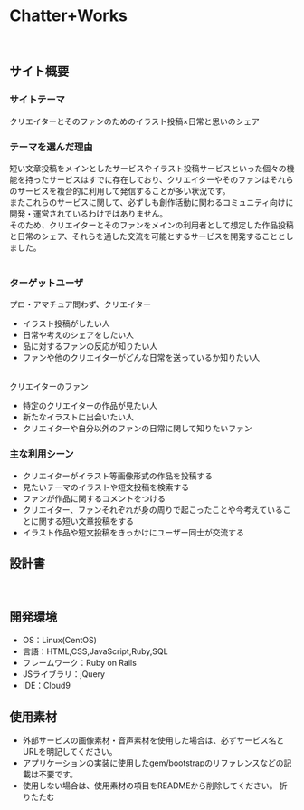 # Chatter+Works
​
## サイト概要
### サイトテーマ
クリエイターとそのファンのためのイラスト投稿×日常と思いのシェア
​
### テーマを選んだ理由
短い文章投稿をメインとしたサービスやイラスト投稿サービスといった個々の機能を持ったサービスはすでに存在しており、クリエイターやそのファンはそれらのサービスを複合的に利用して発信することが多い状況です。<br>
またこれらのサービスに関して、必ずしも創作活動に関わるコミュニティ向けに開発・運営されているわけではありません。<br>
そのため、クリエイターとそのファンをメインの利用者として想定した作品投稿と日常のシェア、それらを通した交流を可能とするサービスを開発することとしました。<br>
​
### ターゲットユーザ
プロ・アマチュア問わず、クリエイター
- イラスト投稿がしたい人
- 日常や考えのシェアをしたい人
- 品に対するファンの反応が知りたい人
- ファンや他のクリエイターがどんな日常を送っているか知りたい人

<br>
クリエイターのファン

- 特定のクリエイターの作品が見たい人
- 新たなイラストに出会いたい人
- クリエイターや自分以外のファンの日常に関して知りたいファン

### 主な利用シーン
- クリエイターがイラスト等画像形式の作品を投稿する
- 見たいテーマのイラストや短文投稿を検索する
- ファンが作品に関するコメントをつける
- クリエイター、ファンそれぞれが身の周りで起こったことや今考えていることに関する短い文章投稿をする
- イラスト作品や短文投稿をきっかけにユーザー同士が交流する
​
## 設計書
<!--テーマを設定・提出する時点では不要です-->
​
## 開発環境
- OS：Linux(CentOS)
- 言語：HTML,CSS,JavaScript,Ruby,SQL
- フレームワーク：Ruby on Rails
- JSライブラリ：jQuery
- IDE：Cloud9
​
## 使用素材
- 外部サービスの画像素材・音声素材を使用した場合は、必ずサービス名とURLを明記してください。
- アプリケーションの実装に使用したgem/bootstrapのリファレンスなどの記載は不要です。
- 使用しない場合は、使用素材の項目をREADMEから削除してください。
折りたたむ